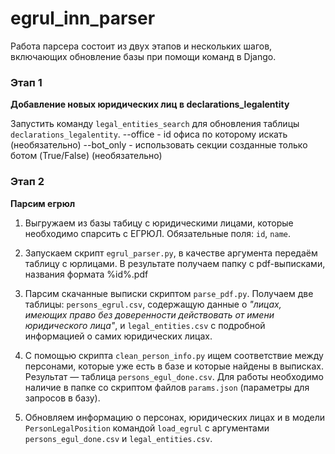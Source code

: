 # egrul_inn_parser

Работа парсера состоит из двух этапов и нескольких шагов, включающих обновление базы при помощи команд в Django.

### Этап 1

**Добавление новых юридических лиц в declarations_legalentity**

Запустить команду `legal_entities_search` для обновления таблицы `declarations_legalentity`.
  --office - id офиса по которому искать (необязательно)
  --bot_only - использовать секции созданные только ботом (True/False) (необязательно)
  
### Этап 2

**Парсим егрюл**

1. Выгружаем из базы табицу с юридическими лицами, которые необходимо спарсить с ЕГРЮЛ. Обязательные поля: `id`, `name`.

2. Запускаем скрипт `egrul_parser.py`, в качестве аргумента передаём таблицу с юрлицами. В результате получаем папку с pdf-выписками, названия формата %id%.pdf

3. Парсим скачанные выписки скриптом `parse_pdf.py`. Получаем  две таблицы: `persons_egrul.csv`, содержащую данные о _"лицах, имеющих право без доверенности действовать от имени юридического лица"_, и `legal_entities.csv` с подробной информацией о самих юридических лицах.

4. С помощью скрипта `clean_person_info.py` ищем соответствие между персонами, которые уже есть в базе и которые найдены в выписках. Результат — таблица `persons_egul_done.csv`. Для работы необходимо наличие в папке со скриптом файлов `params.json` (параметры для запросов в базу).

5. Обновляем информацию о персонах, юридических лицах и в модели `PersonLegalPosition` командой `load_egrul` с аргументами `persons_egul_done.csv` и `legal_entities.csv`.
